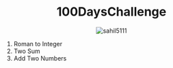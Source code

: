 <h1 align="center"> 100DaysChallenge </h1>

<p align="center"> <img src="https://komarev.com/ghpvc/?username=sahil5111&label=Profile%20views&color=0e75b6&style=flat" alt="sahil5111" /> </p>

001.  Roman to Integer
002.  Two Sum
003.  Add Two Numbers